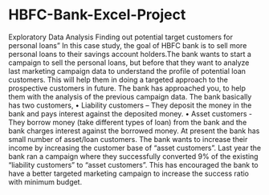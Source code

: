 # HBFC-Bank-Excel-Project
Exploratory Data Analysis
Finding out potential target customers for personal loans” In this case study, the goal of HBFC bank is to sell more personal loans to their savings account holders.The bank wants to start a campaign to sell the personal loans, but before that they want to analyze last marketing campaign data to understand the profile of potential loan customers. This will help them in doing a targeted approach to the prospective customers in future. The bank has approached you, to help them with the analysis of the previous campaign data. The bank basically has two customers, 
• Liability customers – They deposit the money in the bank and pays interest against 
the deposited money. 
• Asset customers - They borrow money (take different types of loan) from the bank 
and the bank charges interest against the borrowed money.
 At present the bank has small number of asset/loan customers. The bank wants to increase their income by increasing the customer base of “asset customers”. Last year the bank ran a campaign where they successfully converted 9% of the existing “liability customers” to “asset customers”. This has encouraged the bank to have a better targeted marketing campaign to increase the success ratio with minimum budget. 
